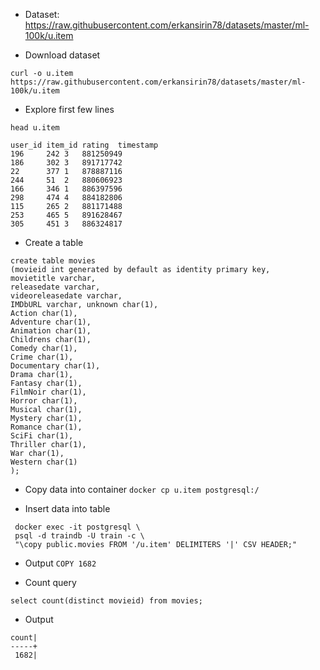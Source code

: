 
- Dataset: https://raw.githubusercontent.com/erkansirin78/datasets/master/ml-100k/u.item

- Download dataset
```
curl -o u.item https://raw.githubusercontent.com/erkansirin78/datasets/master/ml-100k/u.item
```

- Explore first few lines
```
head u.item

user_id item_id rating  timestamp
196     242 3   881250949
186     302 3   891717742
22      377 1   878887116
244     51  2   880606923
166     346 1   886397596
298     474 4   884182806
115     265 2   881171488
253     465 5   891628467
305     451 3   886324817
```

- Create a table

```
create table movies
(movieid int generated by default as identity primary key,
movietitle varchar,
releasedate varchar,
videoreleasedate varchar, 
IMDbURL varchar, unknown char(1),
Action char(1),
Adventure char(1),
Animation char(1),
Childrens char(1),
Comedy char(1),
Crime char(1),
Documentary char(1),
Drama char(1),
Fantasy char(1),
FilmNoir char(1),
Horror char(1),
Musical char(1),
Mystery char(1),
Romance char(1),
SciFi char(1),
Thriller char(1),
War char(1),
Western char(1)
);
```

- Copy data into container
` docker cp u.item postgresql:/ ` 

- Insert data into table 
```
 docker exec -it postgresql \
 psql -d traindb -U train -c \
 "\copy public.movies FROM '/u.item' DELIMITERS '|' CSV HEADER;"
 ```
 - Output ` COPY 1682 ` 
 
 - Count query
 ```
 select count(distinct movieid) from movies;
 ```
 
 - Output 
```
count|
-----+
 1682|
```
 
 

 
 
 
 
 
 
 
```